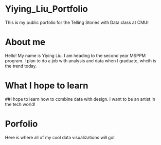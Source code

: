 # Yiying_Liu_Portfolio
This is my public porfolio for the Telling Stories with Data class at CMU!

# About me
Hello! My name is Yiying Liu. I am heading to the second year MSPPM program. I plan to do a job with analysis and data when I graduate, whcih is the trend today. 

# What I hope to learn 
##I hope to learn how to combine data with design. I want to be an artist in the tech world!

# Porfolio
Here is where all of my cool data visualizations will go!



